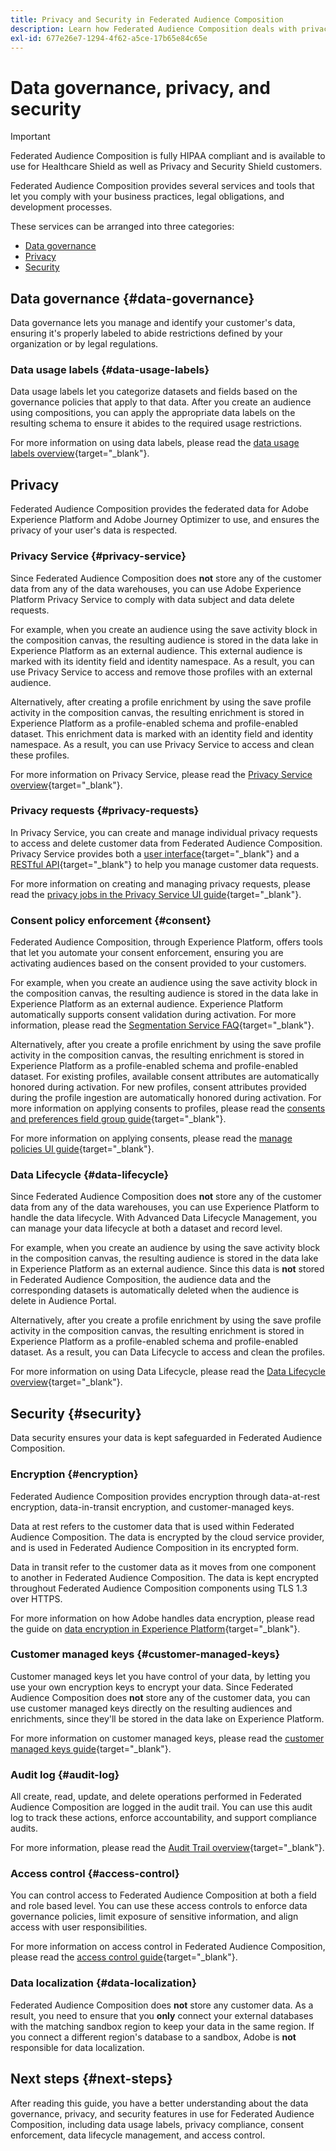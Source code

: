 ```yaml
---
title: Privacy and Security in Federated Audience Composition
description: Learn how Federated Audience Composition deals with privacy and security for user data, including features such as data governance, consent enforcement, access control, data encryption, and privacy compliance.
exl-id: 677e26e7-1294-4f62-a5ce-17b65e84c65e
---
```

# Data governance, privacy, and security

>[!IMPORTANT]
>
>Federated Audience Composition is fully HIPAA compliant and is available to use for Healthcare Shield as well as Privacy and Security Shield customers. 

Federated Audience Composition provides several services and tools that let you comply with your business practices, legal obligations, and development processes.

These services can be arranged into three categories: 

- [Data governance](#data-governance)
- [Privacy](#privacy)
- [Security](#security)

## Data governance {#data-governance}

Data governance lets you manage and identify your customer's data, ensuring it's properly labeled to abide restrictions defined by your organization or by legal regulations.

### Data usage labels {#data-usage-labels}

Data usage labels let you categorize datasets and fields based on the governance policies that apply to that data. After you create an audience using compositions, you can apply the appropriate data labels on the resulting schema to ensure it abides to the required usage restrictions.

For more information on using data labels, please read the [data usage labels overview](https://experienceleague.adobe.com/en/docs/experience-platform/data-governance/labels/overview){target="_blank"}.

## Privacy

Federated Audience Composition provides the federated data for Adobe Experience Platform and Adobe Journey Optimizer to use, and ensures the privacy of your user's data is respected.

### Privacy Service {#privacy-service}

Since Federated Audience Composition does **not** store any of the customer data from any of the data warehouses, you can use Adobe Experience Platform Privacy Service to comply with data subject and data delete requests.

For example, when you create an audience using the save activity block in the composition canvas, the resulting audience is stored in the data lake in Experience Platform as an external audience. This external audience is marked with its identity field and identity namespace. As a result, you can use Privacy Service to access and remove those profiles with an external audience.

Alternatively, after creating a profile enrichment by using the save profile activity in the composition canvas, the resulting enrichment is stored in Experience Platform as a profile-enabled schema and profile-enabled dataset. This enrichment data is marked with an identity field and identity namespace. As a result, you can use Privacy Service to access and clean these profiles.

For more information on Privacy Service, please read the [Privacy Service overview](https://experienceleague.adobe.com/en/docs/experience-platform/privacy/home){target="_blank"}.

### Privacy requests {#privacy-requests}

In Privacy Service, you can create and manage individual privacy requests to access and delete customer data from Federated Audience Composition. Privacy Service provides both a [user interface](https://experienceleague.adobe.com/docs/experience-platform/privacy/ui/user-guide.html){target="_blank"} and a [RESTful API](https://experienceleague.adobe.com/en/docs/experience-platform/privacy/api/overview){target="_blank"} to help you manage customer data requests.

For more information on creating and managing privacy requests, please read the [privacy jobs in the Privacy Service UI guide](https://experienceleague.adobe.com/en/docs/experience-platform/privacy/ui/user-guide){target="_blank"}.

### Consent policy enforcement {#consent}

Federated Audience Composition, through Experience Platform, offers tools that let you automate your consent enforcement, ensuring you are activating audiences based on the consent provided to your customers.

For example, when you create an audience using the save activity block in the composition canvas, the resulting audience is stored in the data lake in Experience Platform as an external audience. Experience Platform automatically supports consent validation during activation. For more information, please read the [Segmentation Service FAQ](https://experienceleague.adobe.com/en/docs/experience-platform/segmentation/faq#consent){target="_blank"}.

Alternatively, after you create a profile enrichment by using the save profile activity in the composition canvas, the resulting enrichment is stored in Experience Platform as a profile-enabled schema and profile-enabled dataset. For existing profiles, available consent attributes are automatically honored during activation. For new profiles, consent attributes provided during the profile ingestion are automatically honored during activation. For more information on applying consents to profiles, please read the [consents and preferences field group guide](https://experienceleague.adobe.com/en/docs/experience-platform/xdm/field-groups/profile/consents){target="_blank"}.

For more information on applying consents, please read the [manage policies UI guide](https://experienceleague.adobe.com/en/docs/experience-platform/data-governance/policies/user-guide#consent-policy){target="_blank"}.

### Data Lifecycle {#data-lifecycle}

Since Federated Audience Composition does **not** store any of the customer data from any of the data warehouses, you can use Experience Platform to handle the data lifecycle. With Advanced Data Lifecycle Management, you can manage your data lifecycle at both a dataset and record level.

For example, when you create an audience by using the save activity block in the composition canvas, the resulting audience is stored in the data lake in Experience Platform as an external audience. Since this data is **not** stored in Federated Audience Composition, the audience data and the corresponding datasets is automatically deleted when the audience is delete in Audience Portal.

Alternatively, after you create a profile enrichment by using the save profile activity in the composition canvas, the resulting enrichment is stored in Experience Platform as a profile-enabled schema and profile-enabled dataset. As a result, you can Data Lifecycle to access and clean the profiles.

For more information on using Data Lifecycle, please read the [Data Lifecycle overview](https://experienceleague.adobe.com/en/docs/experience-platform/data-lifecycle/home){target="_blank"}.

## Security {#security}

Data security ensures your data is kept safeguarded in Federated Audience Composition.

### Encryption {#encryption}

Federated Audience Composition provides encryption through data-at-rest encryption, data-in-transit encryption, and customer-managed keys.

Data at rest refers to the customer data that is used within Federated Audience Composition. The data is encrypted by the cloud service provider, and is used in Federated Audience Composition in its encrypted form.

Data in transit refer to the customer data as it moves from one component to another in Federated Audience Composition. The data is kept encrypted throughout Federated Audience Composition components using TLS 1.3 over HTTPS.

For more information on how Adobe handles data encryption, please read the guide on [data encryption in Experience Platform](https://experienceleague.adobe.com/en/docs/experience-platform/landing/governance-privacy-security/encryption){target="_blank"}.

### Customer managed keys {#customer-managed-keys}

Customer managed keys let you have control of your data, by letting you use your own encryption keys to encrypt your data. Since Federated Audience Composition does **not** store any of the customer data, you can use customer managed keys directly on the resulting audiences and enrichments, since they'll be stored in the data lake on Experience Platform.

For more information on customer managed keys, please read the [customer managed keys guide](https://experienceleague.adobe.com/en/docs/experience-platform/landing/governance-privacy-security/customer-managed-keys/overview){target="_blank"}.

### Audit log {#audit-log}

All create, read, update, and delete operations performed in Federated Audience Composition are logged in the audit trail. You can use this audit log to track these actions, enforce accountability, and support compliance audits.

For more information, please read the [Audit Trail overview](/help/admin/audit-trail.md){target="_blank"}.

### Access control {#access-control}

You can control access to Federated Audience Composition at both a field and role based level. You can use these access controls to enforce data governance policies, limit exposure of sensitive information, and align access with user responsibilities.

For more information on access control in Federated Audience Composition, please read the [access control guide](/help/governance-privacy-security/access-control.md){target="_blank"}.

### Data localization {#data-localization}

Federated Audience Composition does **not** store any customer data. As a result, you need to ensure that you **only** connect your external databases with the matching sandbox region to keep your data in the same region. If you connect a different region's database to a sandbox, Adobe is **not** responsible for data localization.

## Next steps {#next-steps}

After reading this guide, you have a better understanding about the data governance, privacy, and security features in use for Federated Audience Composition, including data usage labels, privacy compliance, consent enforcement, data lifecycle management, and access control.
